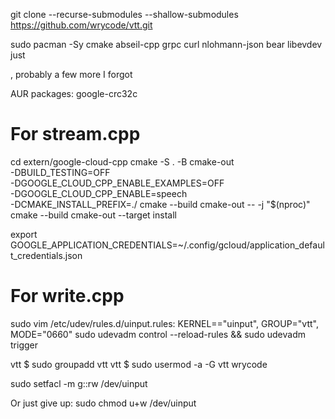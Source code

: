 git clone --recurse-submodules --shallow-submodules https://github.com/wrycode/vtt.git

sudo pacman -Sy cmake abseil-cpp grpc curl nlohmann-json bear libevdev just

, probably a few more I forgot

AUR packages: google-crc32c


# For stream.cpp
cd extern/google-cloud-cpp
cmake -S . -B cmake-out \
-DBUILD_TESTING=OFF \
-DGOOGLE_CLOUD_CPP_ENABLE_EXAMPLES=OFF \
-DGOOGLE_CLOUD_CPP_ENABLE=speech \
-DCMAKE_INSTALL_PREFIX=./
cmake --build cmake-out -- -j "$(nproc)"
cmake --build cmake-out --target install

export GOOGLE_APPLICATION_CREDENTIALS=~/.config/gcloud/application_default_credentials.json


# For write.cpp
sudo vim /etc/udev/rules.d/uinput.rules:
KERNEL=="uinput", GROUP="vtt", MODE="0660"
sudo udevadm control --reload-rules && sudo udevadm trigger

vtt $ sudo groupadd vtt
vtt $ sudo usermod -a -G vtt wrycode

sudo    setfacl -m g::rw /dev/uinput

Or just give up:
sudo chmod u+w /dev/uinput 
